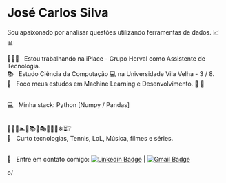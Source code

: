 # José Carlos Silva

<!--
**joscarlossr/joscarlossr** is a ✨ _special_ ✨ repository because its `README.md` (this file) appears on your GitHub profile.

Here are some ideas to get you started:

- 🔭 Atualmente estudo Ciência da Computação na Universidade Vila Velha - 3 / 8.
- 🌱 Foco meus estudos em Machine Learning e Desenvolvimento.
- 👯 I’m looking to collaborate on ...
- 🤔 I’m looking for help with ...
- 💬 Ask me about ...
- 📫 How to reach me: ...
- 😄 Pronouns: ...
- ⚡ Fun fact: ...
-->
Sou apaixonado por analisar questões utilizando ferramentas de dados. :chart_with_upwards_trend::bar_chart:


:mag_right::battery::calling:  &nbsp; Estou trabalhando na iPlace - Grupo Herval como Assistente de Tecnologia.
<br/> :books: &nbsp; Estudo Ciência da Computação :computer: na Universidade Vila Velha - 3 / 8.
<br/> :pushpin: &nbsp; Foco meus estudos em Machine Learning e Desenvolvimento. ​&#129504;
​🔌​

<br/> :computer: &nbsp; Minha stack: Python [Numpy / Pandas]

<br/> 🎻💡🎨🏊🎾📚🚿🎭⛺💀🌀❄⏳❔
<br/> 💬  &nbsp; Curto tecnologias, Tennis, LoL, Música, filmes e séries.

<br/> :email: &nbsp; Entre em contato comigo: [![Linkedin Badge](https://img.shields.io/badge/-JCarlosSilva-blue?style=flat-square&logo=Linkedin&logoColor=white&link=https://www.linkedin.com/in/j-carlos-silva/)](https://www.linkedin.com/in/j-carlos-silva/) 
| 
[![Gmail Badge](https://img.shields.io/badge/-joscarlossr@gmail.com-c14438?style=flat-square&logo=Gmail&logoColor=white&link=mailto:joscarlossr@gmail.com)](mailto:joscarlossr@gmail.com)
<br/> 

 o/
